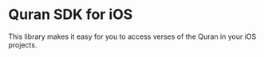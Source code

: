 # Quran SDK for iOS

This library makes it easy for you to access verses of the Quran in your iOS projects.
